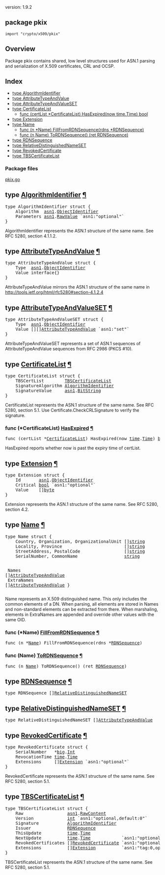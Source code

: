 version: 1.9.2
## package pkix

  `import "crypto/x509/pkix"`

## Overview

Package pkix contains shared, low level structures used for ASN.1 parsing and
serialization of X.509 certificates, CRL and OCSP.

## Index

- [type AlgorithmIdentifier](#AlgorithmIdentifier)
- [type AttributeTypeAndValue](#AttributeTypeAndValue)
- [type AttributeTypeAndValueSET](#AttributeTypeAndValueSET)
- [type CertificateList](#CertificateList)
  - [func (certList *CertificateList) HasExpired(now time.Time) bool](#CertificateList.HasExpired)
- [type Extension](#Extension)
- [type Name](#Name)
  - [func (n *Name) FillFromRDNSequence(rdns *RDNSequence)](#Name.FillFromRDNSequence)
  - [func (n Name) ToRDNSequence() (ret RDNSequence)](#Name.ToRDNSequence)
- [type RDNSequence](#RDNSequence)
- [type RelativeDistinguishedNameSET](#RelativeDistinguishedNameSET)
- [type RevokedCertificate](#RevokedCertificate)
- [type TBSCertificateList](#TBSCertificateList)

### Package files
 [pkix.go](//github.com/golang/go/blob/2ea7d3461bb41d0ae12b56ee52d43314bcdb97f9/src/crypto/x509/pkix/pkix.go)

<h2 id="AlgorithmIdentifier">type <a href="//github.com/golang/go/blob/2ea7d3461bb41d0ae12b56ee52d43314bcdb97f9/src/crypto/x509/pkix/pkix.go#L7">AlgorithmIdentifier</a>
    <a href="#AlgorithmIdentifier">¶</a></h2>
<pre>type AlgorithmIdentifier struct {
<span id="AlgorithmIdentifier.Algorithm"></span>    Algorithm  <a href="/encoding/asn1/">asn1</a>.<a href="/encoding/asn1/#ObjectIdentifier">ObjectIdentifier</a>
<span id="AlgorithmIdentifier.Parameters"></span>    Parameters <a href="/encoding/asn1/">asn1</a>.<a href="/encoding/asn1/#RawValue">RawValue</a> `asn1:&#34;optional&#34;`
}</pre>

AlgorithmIdentifier represents the ASN.1 structure of the same name. See RFC
5280, section 4.1.1.2.

<h2 id="AttributeTypeAndValue">type <a href="//github.com/golang/go/blob/2ea7d3461bb41d0ae12b56ee52d43314bcdb97f9/src/crypto/x509/pkix/pkix.go#L18">AttributeTypeAndValue</a>
    <a href="#AttributeTypeAndValue">¶</a></h2>
<pre>type AttributeTypeAndValue struct {
<span id="AttributeTypeAndValue.Type"></span>    Type  <a href="/encoding/asn1/">asn1</a>.<a href="/encoding/asn1/#ObjectIdentifier">ObjectIdentifier</a>
<span id="AttributeTypeAndValue.Value"></span>    Value interface{}
}</pre>

AttributeTypeAndValue mirrors the ASN.1 structure of the same name in
http://tools.ietf.org/html/rfc5280#section-4.1.2.4

<h2 id="AttributeTypeAndValueSET">type <a href="//github.com/golang/go/blob/2ea7d3461bb41d0ae12b56ee52d43314bcdb97f9/src/crypto/x509/pkix/pkix.go#L25">AttributeTypeAndValueSET</a>
    <a href="#AttributeTypeAndValueSET">¶</a></h2>
<pre>type AttributeTypeAndValueSET struct {
<span id="AttributeTypeAndValueSET.Type"></span>    Type  <a href="/encoding/asn1/">asn1</a>.<a href="/encoding/asn1/#ObjectIdentifier">ObjectIdentifier</a>
<span id="AttributeTypeAndValueSET.Value"></span>    Value [][]<a href="#AttributeTypeAndValue">AttributeTypeAndValue</a> `asn1:&#34;set&#34;`
}</pre>

AttributeTypeAndValueSET represents a set of ASN.1 sequences of
AttributeTypeAndValue sequences from RFC 2986 (PKCS #10).

<h2 id="CertificateList">type <a href="//github.com/golang/go/blob/2ea7d3461bb41d0ae12b56ee52d43314bcdb97f9/src/crypto/x509/pkix/pkix.go#L157">CertificateList</a>
    <a href="#CertificateList">¶</a></h2>
<pre>type CertificateList struct {
<span id="CertificateList.TBSCertList"></span>    TBSCertList        <a href="#TBSCertificateList">TBSCertificateList</a>
<span id="CertificateList.SignatureAlgorithm"></span>    SignatureAlgorithm <a href="#AlgorithmIdentifier">AlgorithmIdentifier</a>
<span id="CertificateList.SignatureValue"></span>    SignatureValue     <a href="/encoding/asn1/">asn1</a>.<a href="/encoding/asn1/#BitString">BitString</a>
}</pre>

CertificateList represents the ASN.1 structure of the same name. See RFC 5280,
section 5.1. Use Certificate.CheckCRLSignature to verify the signature.

<h3 id="CertificateList.HasExpired">func (*CertificateList) <a href="//github.com/golang/go/blob/2ea7d3461bb41d0ae12b56ee52d43314bcdb97f9/src/crypto/x509/pkix/pkix.go#L164">HasExpired</a>
    <a href="#CertificateList.HasExpired">¶</a></h3>
<pre>func (certList *<a href="#CertificateList">CertificateList</a>) HasExpired(now <a href="/time/">time</a>.<a href="/time/#Time">Time</a>) <a href="/builtin/#bool">bool</a></pre>

HasExpired reports whether now is past the expiry time of certList.

<h2 id="Extension">type <a href="//github.com/golang/go/blob/2ea7d3461bb41d0ae12b56ee52d43314bcdb97f9/src/crypto/x509/pkix/pkix.go#L32">Extension</a>
    <a href="#Extension">¶</a></h2>
<pre>type Extension struct {
<span id="Extension.Id"></span>    Id       <a href="/encoding/asn1/">asn1</a>.<a href="/encoding/asn1/#ObjectIdentifier">ObjectIdentifier</a>
<span id="Extension.Critical"></span>    Critical <a href="/builtin/#bool">bool</a> `asn1:&#34;optional&#34;`
<span id="Extension.Value"></span>    Value    []<a href="/builtin/#byte">byte</a>
}</pre>

Extension represents the ASN.1 structure of the same name. See RFC 5280, section
4.2.

<h2 id="Name">type <a href="//github.com/golang/go/blob/2ea7d3461bb41d0ae12b56ee52d43314bcdb97f9/src/crypto/x509/pkix/pkix.go#L42">Name</a>
    <a href="#Name">¶</a></h2>
<pre>type Name struct {
<span id="Name.Country"></span>    Country, Organization, OrganizationalUnit []<a href="/builtin/#string">string</a>
<span id="Name.Locality"></span>    Locality, Province                        []<a href="/builtin/#string">string</a>
<span id="Name.StreetAddress"></span>    StreetAddress, PostalCode                 []<a href="/builtin/#string">string</a>
<span id="Name.SerialNumber"></span>    SerialNumber, CommonName                  <a href="/builtin/#string">string</a>

<span id="Name.Names"></span>    Names      []<a href="#AttributeTypeAndValue">AttributeTypeAndValue</a>
<span id="Name.ExtraNames"></span>    ExtraNames []<a href="#AttributeTypeAndValue">AttributeTypeAndValue</a>
}</pre>

Name represents an X.509 distinguished name. This only includes the common
elements of a DN. When parsing, all elements are stored in Names and
non-standard elements can be extracted from there. When marshaling, elements in
ExtraNames are appended and override other values with the same OID.

<h3 id="Name.FillFromRDNSequence">func (*Name) <a href="//github.com/golang/go/blob/2ea7d3461bb41d0ae12b56ee52d43314bcdb97f9/src/crypto/x509/pkix/pkix.go#L52">FillFromRDNSequence</a>
    <a href="#Name.FillFromRDNSequence">¶</a></h3>
<pre>func (n *<a href="#Name">Name</a>) FillFromRDNSequence(rdns *<a href="#RDNSequence">RDNSequence</a>)</pre>


<h3 id="Name.ToRDNSequence">func (Name) <a href="//github.com/golang/go/blob/2ea7d3461bb41d0ae12b56ee52d43314bcdb97f9/src/crypto/x509/pkix/pkix.go#L122">ToRDNSequence</a>
    <a href="#Name.ToRDNSequence">¶</a></h3>
<pre>func (n <a href="#Name">Name</a>) ToRDNSequence() (ret <a href="#RDNSequence">RDNSequence</a>)</pre>


<h2 id="RDNSequence">type <a href="//github.com/golang/go/blob/2ea7d3461bb41d0ae12b56ee52d43314bcdb97f9/src/crypto/x509/pkix/pkix.go#L12">RDNSequence</a>
    <a href="#RDNSequence">¶</a></h2>
<pre>type RDNSequence []<a href="#RelativeDistinguishedNameSET">RelativeDistinguishedNameSET</a></pre>


<h2 id="RelativeDistinguishedNameSET">type <a href="//github.com/golang/go/blob/2ea7d3461bb41d0ae12b56ee52d43314bcdb97f9/src/crypto/x509/pkix/pkix.go#L14">RelativeDistinguishedNameSET</a>
    <a href="#RelativeDistinguishedNameSET">¶</a></h2>
<pre>type RelativeDistinguishedNameSET []<a href="#AttributeTypeAndValue">AttributeTypeAndValue</a></pre>


<h2 id="RevokedCertificate">type <a href="//github.com/golang/go/blob/2ea7d3461bb41d0ae12b56ee52d43314bcdb97f9/src/crypto/x509/pkix/pkix.go#L183">RevokedCertificate</a>
    <a href="#RevokedCertificate">¶</a></h2>
<pre>type RevokedCertificate struct {
<span id="RevokedCertificate.SerialNumber"></span>    SerialNumber   *<a href="/math/big/">big</a>.<a href="/math/big/#Int">Int</a>
<span id="RevokedCertificate.RevocationTime"></span>    RevocationTime <a href="/time/">time</a>.<a href="/time/#Time">Time</a>
<span id="RevokedCertificate.Extensions"></span>    Extensions     []<a href="#Extension">Extension</a> `asn1:&#34;optional&#34;`
}</pre>

RevokedCertificate represents the ASN.1 structure of the same name. See RFC
5280, section 5.1.

<h2 id="TBSCertificateList">type <a href="//github.com/golang/go/blob/2ea7d3461bb41d0ae12b56ee52d43314bcdb97f9/src/crypto/x509/pkix/pkix.go#L170">TBSCertificateList</a>
    <a href="#TBSCertificateList">¶</a></h2>
<pre>type TBSCertificateList struct {
<span id="TBSCertificateList.Raw"></span>    Raw                 <a href="/encoding/asn1/">asn1</a>.<a href="/encoding/asn1/#RawContent">RawContent</a>
<span id="TBSCertificateList.Version"></span>    Version             <a href="/builtin/#int">int</a> `asn1:&#34;optional,default:0&#34;`
<span id="TBSCertificateList.Signature"></span>    Signature           <a href="#AlgorithmIdentifier">AlgorithmIdentifier</a>
<span id="TBSCertificateList.Issuer"></span>    Issuer              <a href="#RDNSequence">RDNSequence</a>
<span id="TBSCertificateList.ThisUpdate"></span>    ThisUpdate          <a href="/time/">time</a>.<a href="/time/#Time">Time</a>
<span id="TBSCertificateList.NextUpdate"></span>    NextUpdate          <a href="/time/">time</a>.<a href="/time/#Time">Time</a>            `asn1:&#34;optional&#34;`
<span id="TBSCertificateList.RevokedCertificates"></span>    RevokedCertificates []<a href="#RevokedCertificate">RevokedCertificate</a> `asn1:&#34;optional&#34;`
<span id="TBSCertificateList.Extensions"></span>    Extensions          []<a href="#Extension">Extension</a>          `asn1:&#34;tag:0,optional,explicit&#34;`
}</pre>

TBSCertificateList represents the ASN.1 structure of the same name. See RFC
5280, section 5.1.


